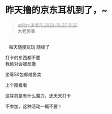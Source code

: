 # 昨天撸的京东耳机到了，~


<div class="quote"><blockquote><font size="2"><a href="https://www.hostloc.com/forum.php?mod=redirect&amp;goto=findpost&amp;pid=9358148&amp;ptid=758887" target="_blank"><font color="#999999">wifitry 发表于 2020-10-27 11:32</font></a></font><br />
大老厉害</blockquote></div><br />
<img src="static/image/smiley/yct/002.gif" smilieid="30" border="0" alt="" />&nbsp; &nbsp;每天随便玩玩 随缘了

打卡的东西都不要<br />
我绝对会被反撸

坐等50包邮咸鱼卖

上个图看看

这耳机是有什么魔力，还天天打卡<img src="static/image/smiley/default/sweat.gif" smilieid="10" border="0" alt="" /><img src="static/image/smiley/default/sweat.gif" smilieid="10" border="0" alt="" />

不参加，这种活动一概不要！<br />
<br />
<img src="static/image/smiley/default/lol.gif" smilieid="12" border="0" alt="" /><img src="static/image/smiley/default/lol.gif" smilieid="12" border="0" alt="" /><img src="static/image/smiley/default/lol.gif" smilieid="12" border="0" alt="" />

